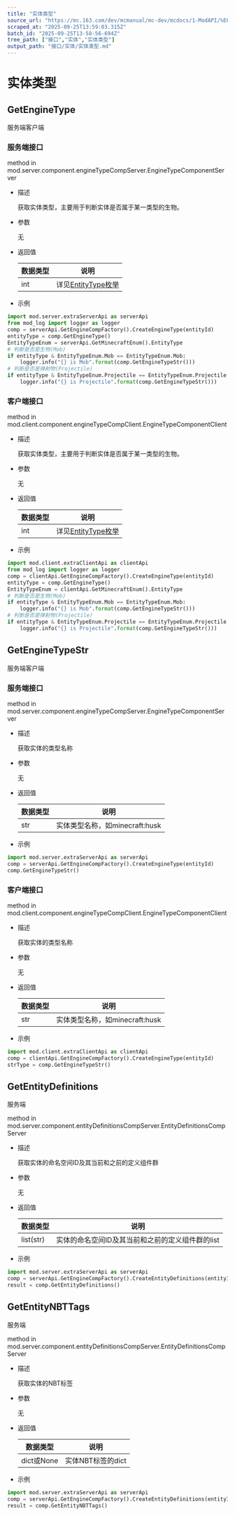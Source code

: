 ```yaml
---
title: "实体类型"
source_url: "https://mc.163.com/dev/mcmanual/mc-dev/mcdocs/1-ModAPI/%E6%8E%A5%E5%8F%A3/%E5%AE%9E%E4%BD%93/%E5%AE%9E%E4%BD%93%E7%B1%BB%E5%9E%8B.html"
scraped_at: "2025-09-25T13:59:03.315Z"
batch_id: "2025-09-25T13-58-56-694Z"
tree_path: ["接口","实体","实体类型"]
output_path: "接口/实体/实体类型.md"
---
```


#  实体类型

##  GetEngineType

服务端客户端

###  服务端接口

method in mod.server.component.engineTypeCompServer.EngineTypeComponentServer

*   描述
    
    获取实体类型，主要用于判断实体是否属于某一类型的生物。
    
*   参数
    
    无
    
*   返回值
    
    | 数据类型 | 说明 |
    | --- | --- |
    | int | 详见[EntityType枚举](/枚举值/EntityType) |
    
*   示例
    

```python
import mod.server.extraServerApi as serverApi
from mod_log import logger as logger
comp = serverApi.GetEngineCompFactory().CreateEngineType(entityId)
entityType = comp.GetEngineType()
EntityTypeEnum = serverApi.GetMinecraftEnum().EntityType
# 判断是否是生物(Mob)
if entityType & EntityTypeEnum.Mob == EntityTypeEnum.Mob:
    logger.info("{} is Mob".format(comp.GetEngineTypeStr()))
# 判断是否是弹射物(Projectile)
if entityType & EntityTypeEnum.Projectile == EntityTypeEnum.Projectile:
    logger.info("{} is Projectile".format(comp.GetEngineTypeStr()))

```

###  客户端接口

method in mod.client.component.engineTypeCompClient.EngineTypeComponentClient

*   描述
    
    获取实体类型，主要用于判断实体是否属于某一类型的生物。
    
*   参数
    
    无
    
*   返回值
    
    | 数据类型 | 说明 |
    | --- | --- |
    | int | 详见[EntityType枚举](/枚举值/EntityType) |
    
*   示例
    

```python
import mod.client.extraClientApi as clientApi
from mod_log import logger as logger
comp = clientApi.GetEngineCompFactory().CreateEngineType(entityId)
entityType = comp.GetEngineType()
EntityTypeEnum = clientApi.GetMinecraftEnum().EntityType
# 判断是否是生物(Mob)
if entityType & EntityTypeEnum.Mob == EntityTypeEnum.Mob:
    logger.info("{} is Mob".format(comp.GetEngineTypeStr()))
# 判断是否是弹射物(Projectile)
if entityType & EntityTypeEnum.Projectile == EntityTypeEnum.Projectile:
    logger.info("{} is Projectile".format(comp.GetEngineTypeStr()))

```

##  GetEngineTypeStr

服务端客户端

###  服务端接口

method in mod.server.component.engineTypeCompServer.EngineTypeComponentServer

*   描述
    
    获取实体的类型名称
    
*   参数
    
    无
    
*   返回值
    
    | 数据类型 | 说明 |
    | --- | --- |
    | str | 实体类型名称，如minecraft:husk |
    
*   示例
    

```python
import mod.server.extraServerApi as serverApi
comp = serverApi.GetEngineCompFactory().CreateEngineType(entityId)
comp.GetEngineTypeStr()

```

###  客户端接口

method in mod.client.component.engineTypeCompClient.EngineTypeComponentClient

*   描述
    
    获取实体的类型名称
    
*   参数
    
    无
    
*   返回值
    
    | 数据类型 | 说明 |
    | --- | --- |
    | str | 实体类型名称，如minecraft:husk |
    
*   示例
    

```python
import mod.client.extraClientApi as clientApi
comp = clientApi.GetEngineCompFactory().CreateEngineType(entityId)
strType = comp.GetEngineTypeStr()

```

##  GetEntityDefinitions

服务端

method in mod.server.component.entityDefinitionsCompServer.EntityDefinitionsCompServer

*   描述
    
    获取实体的命名空间ID及其当前和之前的定义组件群
    
*   参数
    
    无
    
*   返回值
    
    | 数据类型 | 说明 |
    | --- | --- |
    | list(str) | 实体的命名空间ID及其当前和之前的定义组件群的list |
    
*   示例
    

```python
import mod.server.extraServerApi as serverApi
comp = serverApi.GetEngineCompFactory().CreateEntityDefinitions(entityId)
result = comp.GetEntityDefinitions()

```

##  GetEntityNBTTags

服务端

method in mod.server.component.entityDefinitionsCompServer.EntityDefinitionsCompServer

*   描述
    
    获取实体的NBT标签
    
*   参数
    
    无
    
*   返回值
    
    | 数据类型 | 说明 |
    | --- | --- |
    | dict或None | 实体NBT标签的dict |
    
*   示例
    

```python
import mod.server.extraServerApi as serverApi
comp = serverApi.GetEngineCompFactory().CreateEntityDefinitions(entityId)
result = comp.GetEntityNBTTags()

```